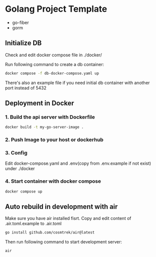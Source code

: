# Golang Project Template
- go-fiber
- gorm

## Initialize DB
Check and edit docker compose file in ./docker/

Run following command to create a db container:
```bash
docker compose -f db-docker-compose.yaml up
```

There's also an example file if you need initial db container with another port instead of 5432

## Deployment in Docker
### 1. Build the api server with Dockerfile
```bash
docker build -t my-go-server-image .
```
### 2. Push Image to your host or dockerhub
### 3. Config
Edit docker-compose.yaml and .env(copy from .env.example if not exist) under ./docker
### 4. Start container with docker compose
```bash
docker compose up
```

## Auto rebuild in development with air
Make sure you have air installed fisrt.
Copy and edit content of .air.toml.example to .air.toml
```bash
go install github.com/cosmtrek/air@latest
```
Then run following command to start development server:
```bash
air
```
